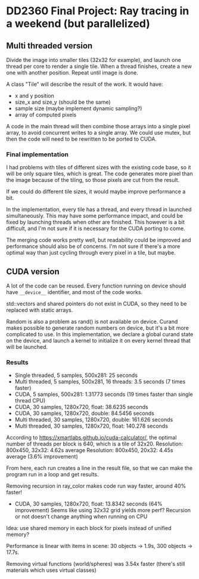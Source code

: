 # DD2360 Final Project: Ray tracing in a weekend (but parallelized)

## Multi threaded version
Divide the image into smaller tiles (32x32 for example), and launch one thread per core to render a single tile. When a thread finishes, create a new one with another position. Repeat until image is done.

A class "Tile" will describe the result of the work. It would have:
- x and y position
- size_x and size_y (should be the same)
- sample size (maybe implement dynamic sampling?)
- array of computed pixels

A code in the main thread will then combine those arrays into a single pixel array, to avoid concurrent writes to a single array.
We could use mutex, but then the code will need to be rewritten to be ported to CUDA.

### Final implementation
I had problems with tiles of different sizes with the existing code base, so it will be only square tiles, which is great. The code generates more pixel than the image because of the tiling, so those pixels are cut from the result.

If we could do different tile sizes, it would maybe improve performance a bit.

In the implementation, every tile has a thread, and every thread in launched simultaneously. This may have some performance impact, and could be fixed by launching threads when other are finished. This however is a bit difficult, and I'm not sure if it is necessary for the CUDA porting to come.

The merging code works pretty well, but readability could be improved and performance should also be of concerns. I'm not sure if there's a more optimal way than just cycling through every pixel in a tile, but maybe.

## CUDA version
A lot of the code can be reused. Every function running on device should have `__device__` identifier, and most of the code works.

std::vectors and shared pointers do not exist in CUDA, so they need to be replaced with static arrays.

Random is also a problem as rand() is not available on device. Curand makes possible to generate random numbers on device, but it's a bit more complicated to use. In this implementation, we declare a global curand state on the device, and launch a kernel to initialize it on every kernel thread that will be launched.

### Results
- Single threaded, 5 samples, 500x281: 25 seconds
- Multi threaded, 5 samples, 500x281, 16 threads: 3.5 seconds (7 times faster)
- CUDA, 5 samples, 500x281: 1.31773 seconds (19 times faster than single thread CPU)
- CUDA, 30 samples, 1280x720, float: 38.6235 seconds
- CUDA, 30 samples, 1280x720, double: 84.5456 seconds
- Multi threaded, 30 samples, 1280x720, double: 161.626 seconds
- Multi threaded, 30 samples, 1280x720, float: 140.278 seconds

According to https://xmartlabs.github.io/cuda-calculator/, the optimal number of threads per block is 640, which is a tile of 32x20.
Resolution: 800x450, 32x32: 4.62s average
Resolution: 800x450, 20x32: 4.45s average (3.6% improvement)

From here, each run creates a line in the result file, so that we can make the program run in a loop and get results.

Removing recursion in ray_color makes code run way faster, around 40% faster!
- CUDA, 30 samples, 1280x720, float: 13.8342 seconds (64% improvement)
Seems like using 32x32 grid yields more perf?
Recursion or not doesn't change anything when running on CPU

Idea: use shared memory in each block for pixels instead of unified memory?

Performance is linear with items in scene: 30 objects -> 1.9s, 300 objects -> 17.7s.

Removing virtual functions (world/spheres) was 3.54x faster (there's still materials which uses virtual classes)